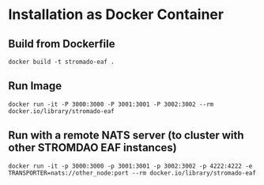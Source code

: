 # Installation as Docker Container

## Build from Dockerfile
```
docker build -t stromado-eaf .
```

## Run Image
```
docker run -it -P 3000:3000 -P 3001:3001 -P 3002:3002 --rm docker.io/library/stromado-eaf
```

## Run with a remote NATS server (to cluster with other STROMDAO EAF instances)
```
docker run -it -p 3000:3000 -p 3001:3001 -p 3002:3002 -p 4222:4222 -e TRANSPORTER=nats://other_node:port --rm docker.io/library/stromado-eaf 
```
